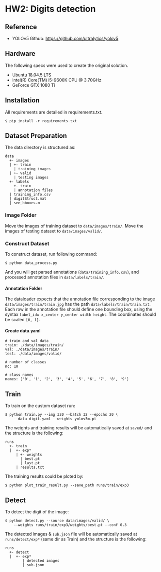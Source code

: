 # HW2: Digits detection
## Reference

- YOLOv5 Github: https://github.com/ultralytics/yolov5

## Hardware

The following specs were used to create the original solution.

- Ubuntu 18.04.5 LTS
- Intel(R) Core(TM) i5-9600K CPU @ 3.70GHz
- GeForce GTX 1080 Ti

## Installation

All requirements are detailed in requirements.txt. 

```bash=
$ pip install -r requirements.txt
```

## Dataset Preparation

The data directory is structured as:

```
data
  +- images
  | +- train
    | training images
  | +- valid
    | testing images
  +- labels
    +- train
    | annotation files 
  | training_info.csv
  | digitStruct.mat
  | see_bboxes.m
```

### Image Folder

Move the images of training dataset to `data/images/train/`.
Move the images of testing dataset to `data/images/valid/`.

### Construct Dataset

To construct dataset, run following command:

```python=
$ python data_process.py
```

And you will get parsed annotations (`data/training_info.csv`), and processed annotation files in `data/labels/train/`.

#### Annotation Folder

The dataloader expects that the annotation file corresponding to the image `data/images/train/train.jpg` has the path `data/labels/train/train.txt`. Each row in the annotation file should define one bounding box, using the syntax `label_idx x_center y_center width height`. The coordinates should be scaled `[0, 1]`.

#### Create data.yaml

```yaml=
# train and val data
train: ./data/images/train/
val: ./data/images/train/
test: ./data/images/valid/

# number of classes
nc: 10

# class names
names: ['0', '1', '2', '3', '4', '5', '6', '7', '8', '9']
```

## Train

To train on the custom dataset run:

```bash=
$ python train.py --img 320 --batch 32 --epochs 20 \
    --data digit.yaml --weights yolov5m.pt
```

The weights and training results will be automatically saved at `saved/` and the structure is the following:

```
runs
  +- train
  |  +- exp*
     | +- weights
       | best.pt
       | last.pt
     | results.txt
```

The training results could be ploted by:

```bash=
$ python plot_train_result.py --save_path runs/train/exp3
```

## Detect

To detect the digit of the image:

```bash=
$ python detect.py --source data/images/valid/ \
    --weights runs/train/exp3/weights/best.pt --conf 0.3
```

The detected images & `sub.json` file will be automatically saved at `runs/detect/exp*` (same dir as Train) and the structure is the following:

```
runs
  +- detect
  |  +- exp*
        | detected images
        | sub.json
```
